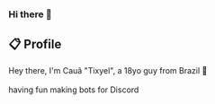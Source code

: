 ### Hi there 👋

## 📋 Profile

Hey there, I'm Cauã "Tixyel", a 18yo guy from Brazil 🥖 <br/><br/>having fun making bots for Discord

<!--
**Tixyel/Tixyel** is a ✨ _special_ ✨ repository because its `README.md` (this file) appears on your GitHub profile.

Here are some ideas to get you started:

- 🔭 I’m currently working on ...
- 🌱 I’m currently learning ...
- 👯 I’m looking to collaborate on ...
- 🤔 I’m looking for help with ...
- 💬 Ask me about ...
- 📫 How to reach me: ...
- 😄 Pronouns: ...
- ⚡ Fun fact: ...
-->
